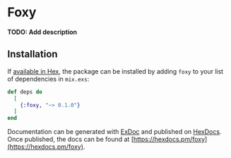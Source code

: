 # Foxy

**TODO: Add description**

## Installation

If [available in Hex](https://hex.pm/docs/publish), the package can be installed
by adding `foxy` to your list of dependencies in `mix.exs`:

```elixir
def deps do
  [
    {:foxy, "~> 0.1.0"}
  ]
end
```

Documentation can be generated with [ExDoc](https://github.com/elixir-lang/ex_doc)
and published on [HexDocs](https://hexdocs.pm). Once published, the docs can
be found at [https://hexdocs.pm/foxy](https://hexdocs.pm/foxy).

